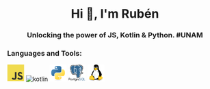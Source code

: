 <h1 align="center">Hi 👋, I'm Rubén</h1>
<h3 align="center">Unlocking the power of JS, Kotlin & Python. #UNAM</h3>

<h3 align="left">Languages and Tools:</h3>

<img src="https://raw.githubusercontent.com/devicons/devicon/master/icons/javascript/javascript-original.svg" alt="javascript" width="40" height="40"/>

<img src="https://www.vectorlogo.zone/logos/kotlinlang/kotlinlang-icon.svg" alt="kotlin" width="40" height="40"/> 

<img src="https://raw.githubusercontent.com/devicons/devicon/master/icons/python/python-original.svg" alt="python" width="40" height="40"/> 


<img src="https://raw.githubusercontent.com/devicons/devicon/master/icons/postgresql/postgresql-original-wordmark.svg" alt="postgresql" width="40" height="40"/>

<img src="https://raw.githubusercontent.com/devicons/devicon/master/icons/linux/linux-original.svg" alt="linux" width="40" height="40"/>


